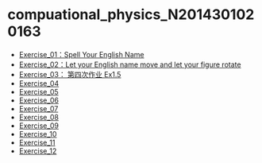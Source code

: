 # compuational_physics_N2014301020163
* [Exercise_01：Spell Your English Name](https://github.com/2014301020163/compuational_physics_N2014301020163/blob/master/Spell%20Name)
* [Exercise_02：Let your English name move and let your figure rotate](https://www.zybuluo.com/2014301020163/note/513103)
* [Exercise_03： 第四次作业 Ex1.5](https://www.zybuluo.com/2014301020163/note/525523)
* [Exercise_04]()
* [Exercise_05]()
* [Exercise_06]()
* [Exercise_07]()
* [Exercise_08]()
* [Exercise_09]()
* [Exercise_10]()
* [Exercise_11]()
* [Exercise_12]()

